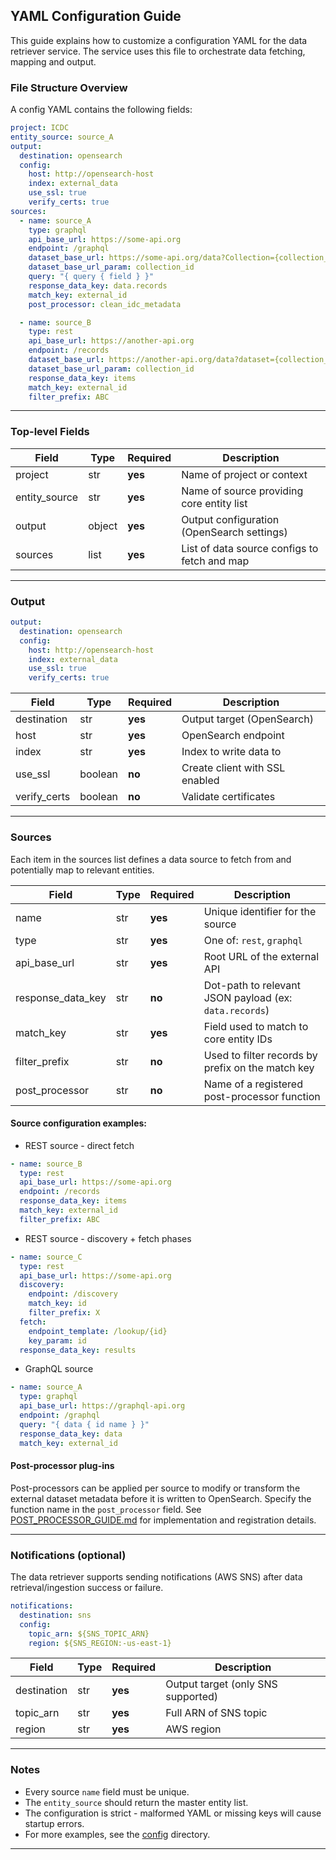 ## YAML Configuration Guide

This guide explains how to customize a configuration YAML for the data retriever service. The service uses this file to orchestrate data fetching, mapping and output.

### File Structure Overview

A config YAML contains the following fields:

```yaml
project: ICDC
entity_source: source_A
output:
  destination: opensearch
  config:
    host: http://opensearch-host
    index: external_data
    use_ssl: true
    verify_certs: true
sources:
  - name: source_A
    type: graphql
    api_base_url: https://some-api.org
    endpoint: /graphql
    dataset_base_url: https://some-api.org/data?Collection={collection_id}
    dataset_base_url_param: collection_id
    query: "{ query { field } }"
    response_data_key: data.records
    match_key: external_id
    post_processor: clean_idc_metadata

  - name: source_B
    type: rest
    api_base_url: https://another-api.org
    endpoint: /records
    dataset_base_url: https://another-api.org/data?dataset={collection_id}
    dataset_base_url_param: collection_id
    response_data_key: items
    match_key: external_id
    filter_prefix: ABC
```
---

### Top-level Fields

| Field | Type   | Required | Description |
| ----  | ------ | -------- | ----------- |
| project | str | **yes** | Name of project or context |
| entity_source | str | **yes** | Name of source providing core entity list |
| output | object | **yes** | Output configuration (OpenSearch settings) |
| sources | list | **yes** | List of data source configs to fetch and map |

---

### Output

```yaml
output:
  destination: opensearch
  config:
    host: http://opensearch-host
    index: external_data
    use_ssl: true
    verify_certs: true
```

| Field | Type   | Required | Description |
| ----  | ------ | -------- | ----------- |
| destination | str | **yes** | Output target (OpenSearch) |
| host | str | **yes** | OpenSearch endpoint |
| index | str | **yes** | Index to write data to |
| use_ssl | boolean | **no** | Create client with SSL enabled |
| verify_certs | boolean | **no** | Validate certificates |

---

### Sources

Each item in the sources list defines a data source to fetch from and potentially map to relevant entities.

| Field | Type   | Required | Description |
| ----  | ------ | -------- | ----------- |
| name | str | **yes** | Unique identifier for the source |
| type | str | **yes** | One of: `rest`, `graphql` |
| api_base_url | str | **yes** | Root URL of the external API |
| response_data_key | str | **no** | Dot-path to relevant JSON payload (ex: `data.records`) |
| match_key | str | **yes** | Field used to match to core entity IDs |
| filter_prefix | str | **no** | Used to filter records by prefix on the match key |
| post_processor | str | **no** | Name of a registered post-processor function |

#### Source configuration examples:

- REST source - direct fetch
```yaml
- name: source_B
  type: rest
  api_base_url: https://some-api.org
  endpoint: /records
  response_data_key: items
  match_key: external_id
  filter_prefix: ABC
```

- REST source - discovery + fetch phases
```yaml
- name: source_C
  type: rest
  api_base_url: https://some-api.org
  discovery:
    endpoint: /discovery
    match_key: id
    filter_prefix: X
  fetch:
    endpoint_template: /lookup/{id}
    key_param: id
  response_data_key: results
```

- GraphQL source
```yaml
- name: source_A
  type: graphql
  api_base_url: https://graphql-api.org
  endpoint: /graphql
  query: "{ data { id name } }"
  response_data_key: data
  match_key: external_id
```

#### Post-processor plug-ins

Post-processors can be applied per source to modify or transform the external dataset metadata before it is written to OpenSearch. Specify the function name in the `post_processor` field. See [POST_PROCESSOR_GUIDE.md](docs/POST_PROCESSOR_GUIDE.md) for implementation and registration details.

---

### Notifications (optional)

The data retriever supports sending notifications (AWS SNS) after data retrieval/ingestion success or failure.

```yaml
notifications:
  destination: sns
  config:
    topic_arn: ${SNS_TOPIC_ARN}
    region: ${SNS_REGION:-us-east-1}
```

| Field | Type   | Required | Description |
| ----  | ------ | -------- | ----------- |
| destination | str | **yes** | Output target (only SNS supported) |
| topic_arn | str | **yes** | Full ARN of SNS topic |
| region | str | **yes** | AWS region |

---

### Notes
- Every source `name` field must be unique.
- The `entity_source` should return the master entity list.
- The configuration is strict - malformed YAML or missing keys will cause startup errors.
- For more examples, see the [config](config/) directory.

---